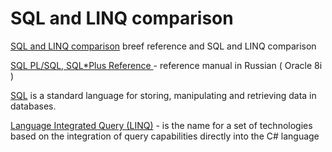 # SQL and LINQ comparison

[SQL and LINQ comparison](https://github.com/Vladimir-Novick/SQL-LINQ/wiki) breef reference and SQL and LINQ comparison

[SQL PL/SQL, SQL*Plus Reference ](https://github.com/Vladimir-Novick/SQL-LINQ/blob/master/oracle_ref.pdf) - reference manual in Russian ( Oracle 8i )

[SQL](https://www.w3schools.com/sql/default.asp) is a standard language for storing, manipulating and retrieving data in databases.

[Language Integrated Query (LINQ)](https://docs.microsoft.com/en-us/dotnet/csharp/programming-guide/concepts/linq/) - is the name for a set of technologies based on the integration of query capabilities directly into the C# language 
